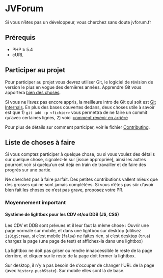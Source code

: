 # JVForum

Si vous n’êtes pas un développeur, vous cherchez sans doute jvforum.fr

## Prérequis

- PHP ≥ 5.4
- cURL

## Participer au projet

Pour participer au projet vous devrez utiliser Git, le logiciel de révision de version le plus en vogue des dernières années. Apprendre Git vous apportera [bien des choses](http://stackoverflow.com/questions/1408450/why-should-i-use-version-control).

Si vous ne l’avez pas encore appris, la meilleure intro de Git qui soit est [Git Internals](https://github.com/pluralsight/git-internals-pdf/releases). En plus des bases couvertes dedans, deux choses utile à savoir est que 1) `git add -p <fichier>` vous permettra de ne faire un commit qu’avec certaines lignes, 2) voici [comment revenir en arrière](http://stackoverflow.com/questions/927358/how-to-undo-the-last-commit)

Pour plus de détails sur comment participer, voir le fichier [Contributing](Contributing.md).

## Liste de choses à faire

Si vous comptez participer à quelque chose, ou si vous voulez des détails sur quelque chose, signalez-le sur [issue appropriée], ainsi les autres pourront voir si quelqu’un est déjà en train de travailler et de faire des progrès sur une partie.

Ne cherchez pas à faire parfait. Des petites contributions vallent mieux que des grosses qui ne sont jamais complétées. Si vous n’êtes pas sûr d’avoir bien fait les choses ce n’est pas grave, proposez votre PR.

### Moyennement important

#### Système de lightbox pour les CDV et/ou DDB (JS, CSS)

Les CDV et DDB sont prévues et il leur faut la même chose : Ouvrir une page normale sur mobile, et dans une lightbox sur desktop (utilisez `isBigScreen`, si c’est mobile (`false`) ne faites rien, si c’est desktop (`true`) chargez la page (une page de test) et affichez-la dans une lightbox)

La lightbox ne doit pas griser ou rendre innaccessible le reste de la page derrière, et cliquer sur le reste de la page doit fermer la lightbox.

Sur desktop, il n’y a pas besoin de s’occuper de changer l’URL de la page (avec `history.pushState`). Sur mobile elles sont là de base.
